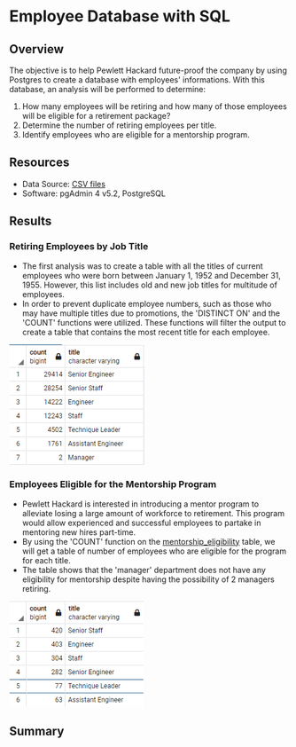 # Employee Database with SQL

## Overview
The objective is to help Pewlett Hackard future-proof the company by using Postgres to create a database with employees' informations.  With this database, an analysis will be performed to determine:

  1. How many employees will be retiring and how many of those employees will be eligible for a retirement package?
  2. Determine the number of retiring employees per title.
  3. Identify employees who are eligible for a mentorship program.   

## Resources
- Data Source: [CSV files](https://github.com/junepwk/pewlett-hackard-analysis/tree/main/data)
- Software: pgAdmin 4 v5.2, PostgreSQL

## Results

### Retiring Employees by Job Title

- The first analysis was to create a table with all the titles of current employees who were born between January 1, 1952 and December 31, 1955.  However, this list includes old and new job titles for multitude of employees.
- In order to prevent duplicate employee numbers, such as those who may have multiple titles due to promotions, the 'DISTINCT ON' and the 'COUNT' functions were utilized.  These functions will filter the output to create a table that contains the most recent title for each employee. 

![retiring_titles_output](https://github.com/junepwk/pewlett-hackard-analysis/blob/main/output/retiring_titles_output.png)

### Employees Eligible for the Mentorship Program

- Pewlett Hackard is interested in introducing a mentor program to alleviate losing a large amount of workforce to retirement.  This program would allow experienced and successful employees to partake in mentoring new hires part-time.
- By using the 'COUNT' function on the [mentorship_eligibility](https://github.com/junepwk/pewlett-hackard-analysis/blob/main/data/mentorship_eligibility.csv) table, we will get a table of number of employees who are eligible for the program for each title.
- The table shows that the 'manager' department does not have any eligibility for mentorship despite having the possibility of 2 managers retiring.

![mentors_count_output](https://github.com/junepwk/pewlett-hackard-analysis/blob/main/output/mentors_count_output.png)

## Summary

